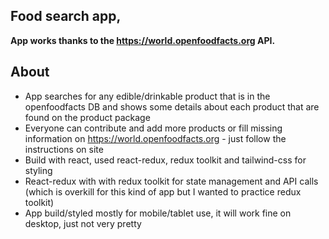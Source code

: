 
## Food search app,

**App works thanks to the https://world.openfoodfacts.org API.**

## About
- App searches for any edible/drinkable product that is in the openfoodfacts DB and shows some details about each product that are found on the product package
- Everyone can contribute and add more products or fill missing information on https://world.openfoodfacts.org - just follow the instructions on site
- Build with react, used react-redux, redux toolkit and tailwind-css for styling
- React-redux with with redux toolkit for state management and API calls (which is overkill for this kind of app but I wanted to practice redux toolkit)
- App build/styled mostly for mobile/tablet use, it will work fine on desktop, just not very pretty